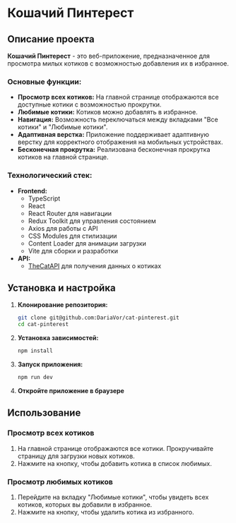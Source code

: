 # Кошачий Пинтерест

## Описание проекта

**Кошачий Пинтерест** - это веб-приложение, предназначенное для просмотра милых котиков с возможностью добавления их в избранное.

### Основные функции:

- **Просмотр всех котиков:** На главной странице отображаются все доступные котики с возможностью прокрутки.
- **Любимые котики:** Котиков можно добавлять в избранное.
- **Навигация:** Возможность переключаться между вкладками "Все котики" и "Любимые котики".
- **Адаптивная верстка:** Приложение поддерживает адаптивную верстку для корректного отображения на мобильных устройствах.
- **Бесконечная прокрутка:** Реализована бесконечная прокрутка котиков на главной странице.

### Технологический стек:

- **Frontend:**
  - TypeScript
  - React
  - React Router для навигации
  - Redux Toolkit для управления состоянием
  - Axios для работы с API
  - CSS Modules для стилизации
  - Content Loader для анимации загрузки
  - Vite для сборки и разработки
- **API:**
  - [TheCatAPI](https://thecatapi.com) для получения данных о котиках

## Установка и настройка

1. **Клонирование репозитория:**
    ```bash
    git clone git@github.com:DariaVor/cat-pinterest.git
    cd cat-pinterest
    ```

2. **Установка зависимостей:**
    ```bash
    npm install
    ```

3. **Запуск приложения:**
    ```bash
    npm run dev
    ```

4. **Откройте приложение в браузере**

## Использование

### Просмотр всех котиков

1. На главной странице отображаются все котики. Прокручивайте страницу для загрузки новых котиков.
2. Нажмите на кнопку, чтобы добавить котика в список любимых.

### Просмотр любимых котиков

1. Перейдите на вкладку "Любимые котики", чтобы увидеть всех котиков, которых вы добавили в избранное.
2. Нажмите на кнопку, чтобы удалить котика из избранного.
